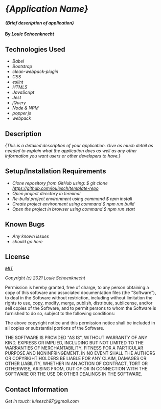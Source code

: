 # _{Application Name}_

#### _{Brief description of application}_

#### By _**Louie Schoenknecht**_

## Technologies Used

* _Babel_
* _Bootstrap_
* _clean-webpack-plugin_
* _CSS_
* _eslint_
* _HTML5_
* _JavaScript_
* _Jest_
* _jQuery_
* _Node & NPM_
* _popper.js_
* _webpack_

## Description

_{This is a detailed description of your application. Give as much detail as needed to explain what the application does as well as any other information you want users or other developers to have.}_

## Setup/Installation Requirements

* _Clone repository from GitHub using: $ git clone https://github.com/louiesch/template-repo_
* _Open project directory in terminal_
* _Re-build project environment using command $ npm install_
* _Create project environment using command $ npm run build_
* _Open the project in browser using command $ npm run start_

## Known Bugs

* _Any known issues_
* _should go here_

## License

_[MIT](https://choosealicense.com/licenses/mit/)_

_Copyright (c) 2021 Louie Schoenknecht_

Permission is hereby granted, free of charge, to any person obtaining a copy of this software and associated documentation files (the "Software"), to deal in the Software without restriction, including without limitation the rights to use, copy, modify, merge, publish, distribute, sublicense, and/or sell copies of the Software, and to permit persons to whom the Software is furnished to do so, subject to the following conditions:

The above copyright notice and this permission notice shall be included in all copies or substantial portions of the Software.

THE SOFTWARE IS PROVIDED "AS IS", WITHOUT WARRANTY OF ANY KIND, EXPRESS OR IMPLIED, INCLUDING BUT NOT LIMITED TO THE WARRANTIES OF MERCHANTABILITY, FITNESS FOR A PARTICULAR PURPOSE AND NONINFRINGEMENT. IN NO EVENT SHALL THE AUTHORS OR COPYRIGHT HOLDERS BE LIABLE FOR ANY CLAIM, DAMAGES OR OTHER LIABILITY, WHETHER IN AN ACTION OF CONTRACT, TORT OR OTHERWISE, ARISING FROM, OUT OF OR IN CONNECTION WITH THE SOFTWARE OR THE USE OR OTHER DEALINGS IN THE
SOFTWARE.

## Contact Information

_Get in touch: luisesch97@gmail.com_